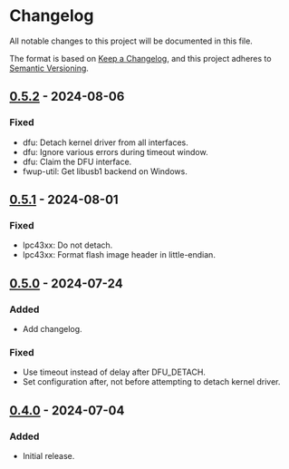# Changelog

All notable changes to this project will be documented in this file.

The format is based on [Keep a Changelog](https://keepachangelog.com/en/1.1.0/),
and this project adheres to [Semantic Versioning](https://semver.org/spec/v2.0.0.html).


<!--
## [Unreleased]
-->

## [0.5.2] - 2024-08-06

### Fixed

- dfu: Detach kernel driver from all interfaces.
- dfu: Ignore various errors during timeout window.
- dfu: Claim the DFU interface.
- fwup-util: Get libusb1 backend on Windows.


## [0.5.1] - 2024-08-01

### Fixed

- lpc43xx: Do not detach.
- lpc43xx: Format flash image header in little-endian.


## [0.5.0] - 2024-07-24

### Added

- Add changelog.

### Fixed

- Use timeout instead of delay after DFU_DETACH.
- Set configuration after, not before attempting to detach kernel driver.


## [0.4.0] - 2024-07-04

### Added

- Initial release.


[Unreleased]: https://github.com/greatscottgadgets/pyfwup/compare/0.5.2...HEAD
[0.5.2]: https://github.com/greatscottgadgets/pyfwup/compare/0.5.1...0.5.2
[0.5.1]: https://github.com/greatscottgadgets/pyfwup/compare/0.5.0...0.5.1
[0.5.0]: https://github.com/greatscottgadgets/pyfwup/compare/0.4.0...0.5.0
[0.4.0]: https://github.com/greatscottgadgets/pyfwup/releases/tag/0.4.0

